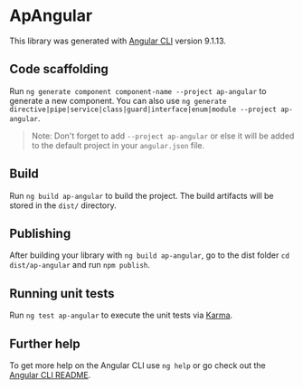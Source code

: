 # ApAngular

This library was generated with [Angular CLI](https://github.com/angular/angular-cli) version 9.1.13.

## Code scaffolding

Run `ng generate component component-name --project ap-angular` to generate a new component. You can also use `ng generate directive|pipe|service|class|guard|interface|enum|module --project ap-angular`.
> Note: Don't forget to add `--project ap-angular` or else it will be added to the default project in your `angular.json` file. 

## Build

Run `ng build ap-angular` to build the project. The build artifacts will be stored in the `dist/` directory.

## Publishing

After building your library with `ng build ap-angular`, go to the dist folder `cd dist/ap-angular` and run `npm publish`.

## Running unit tests

Run `ng test ap-angular` to execute the unit tests via [Karma](https://karma-runner.github.io).

## Further help

To get more help on the Angular CLI use `ng help` or go check out the [Angular CLI README](https://github.com/angular/angular-cli/blob/master/README.md).
